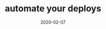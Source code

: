---
content: ''
cover: /static/automate-deploy-frontend.png
date: 2020-02-07
datetime: 2020-02-07 00:00:00+00:00
description: ''
path: pages/blog/automate-your-deploys.md
related_post_label: Check out this related post
slug: automate-your-deploys
status: 'false'
tags: []
templateKey: blog-post
title: automate your deploys
---